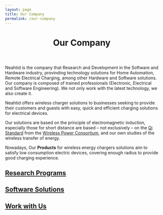 ```yaml
---
layout: page
title: Our Company
permalink: /our-company
---
```

<!-- first section -->
<header class="headblock company-1">
	<h1>Our Company</h1>
</header>
<section class="company-2">
	<div class="container">
		<div class="row">
			<p>Neahtid is the company that Research and Development in the Software and Hardware industry, provinding technology solutions for Home Automation, Remote Electrical Charging, among other Hardware and Software solutions. Our company is composed of trained professionals (Electronic, Electrical and Software Engineering). We not only work with the latest technology, we also create it.</p>
			<p>Neahtid offers wireless charger solutions to businesses seeking to provide their customers and guests with easy, quick and efficient charging solutions for electrical devices.</p>
			<p>Our solutions are based on the principle of electromagnetic induction, especially those for short distance are based – not exclusively – on the <a href="https://en.wikipedia.org/wiki/Qi_(standard)" target="_blank" rel="noopener">Qi Standard</a> from the <a href="https://en.wikipedia.org/wiki/Wireless_Power_Consortium" target="_blank" rel="noopener">Wireless Power Consortium</a>, and our own studies of the wireless transfer of energy.</p>
			<p>Nowadays, Our <b>Products</b> for wireless energy chargers solutions aim to satisfy low consumption electric devices, covering enough radius to provide good charging experience.</p>
			</div>
		</div>
</section>

<section>
	<div class="container">
		<div class="row">
			<div class="col-12 col-md-4">
				<a href="./research-program.html" class="contact-badge company-research">
					<h2>Research Programs</h2>
				</a>
			</div>
			<div class="col-12 col-md-4">
				<a href="./software-solutions" class="contact-badge relations">
					<h2>Software Solutions</h2>
				</a>
			</div>
			<div class="col-12 col-md-4">
				<a href="https://goo.gl/forms/wJCzyBT6n0PDMShl1" target="_blank" class="contact-badge company-work">
					<h2>Work with Us</h2>
				</a>
			</div>
		</div>
	</div>
</section>
